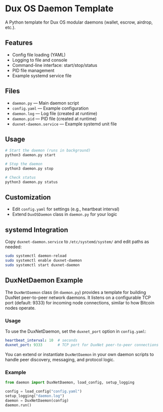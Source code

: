 # Dux OS Daemon Template

A Python template for Dux OS modular daemons (wallet, escrow, airdrop, etc.).

## Features
- Config file loading (YAML)
- Logging to file and console
- Command-line interface: start/stop/status
- PID file management
- Example systemd service file

## Files
- `daemon.py` — Main daemon script
- `config.yaml` — Example configuration
- `daemon.log` — Log file (created at runtime)
- `daemon.pid` — PID file (created at runtime)
- `duxnet-daemon.service` — Example systemd unit file

## Usage

```sh
# Start the daemon (runs in background)
python3 daemon.py start

# Stop the daemon
python3 daemon.py stop

# Check status
python3 daemon.py status
```

## Customization
- Edit `config.yaml` for settings (e.g., heartbeat interval)
- Extend `DuxOSDaemon` class in `daemon.py` for your logic

## systemd Integration
Copy `duxnet-daemon.service` to `/etc/systemd/system/` and edit paths as needed:

```sh
sudo systemctl daemon-reload
sudo systemctl enable duxnet-daemon
sudo systemctl start duxnet-daemon
```

## DuxNetDaemon Example

The `DuxNetDaemon` class (in `daemon.py`) provides a template for building DuxNet peer-to-peer network daemons. It listens on a configurable TCP port (default: 9333) for incoming node connections, similar to how Bitcoin nodes operate.

### Usage

To use the DuxNetDaemon, set the `duxnet_port` option in `config.yaml`:

```yaml
heartbeat_interval: 10  # seconds
duxnet_port: 9333       # TCP port for DuxNet peer-to-peer connections
```

You can extend or instantiate `DuxNetDaemon` in your own daemon scripts to handle peer discovery, messaging, and protocol logic.

### Example

```python
from daemon import DuxNetDaemon, load_config, setup_logging

config = load_config("config.yaml")
setup_logging("daemon.log")
daemon = DuxNetDaemon(config)
daemon.run()
``` 
